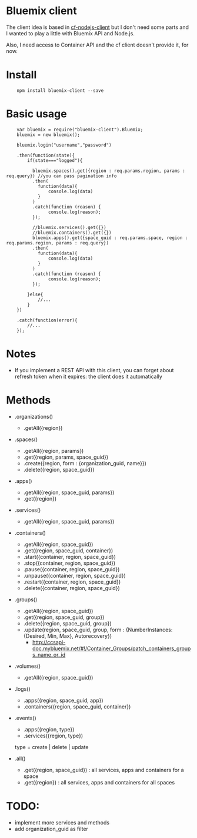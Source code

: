 # Bluemix client

The client idea is based in [cf-nodejs-client](https://www.npmjs.com/package/cf-nodejs-client) but I don't need some parts and I wanted to play a little with Bluemix API and Node.js.

Also, I need access to Container API and the cf client doesn't provide it, for now.

# Install

		npm install bluemix-client --save

# Basic usage

		var bluemix = require("bluemix-client").Bluemix;
		bluemix = new bluemix();

		bluemix.login("username","password")

		.then(function(state){
			if(state==="logged"){
				
		      bluemix.spaces().get({region : req.params.region, params : req.query}) //you can pass pagination info
		      .then(
		        function(data){
		            console.log(data)
		        }
		      )  
		      .catch(function (reason) {
		            console.log(reason);
		      });
		      
		      //bluemix.services().get({})
		      //bluemix.containers().get({})
		      bluemix.apps().get({space_guid : req.params.space, region : req.params.region, params : req.query})
		      .then(
		        function(data){
		            console.log(data)
		        }
		      )  
		      .catch(function (reason) {
		            console.log(reason);
		      });

			}else{
				//...
			}
		})

		.catch(function(error){
			//...
		});

# Notes

* If you implement a REST API with this client, you can forget about refresh token when it expires: the client does it automatically

# Methods

* .organizations()

	* .getAll({region})

* .spaces()

	* .getAll({region, params})
	* .get({region, params, space_guid})
	* .create({region, form : {organization_guid, name}})
	* .delete({region, space_guid})

* .apps()

	* .getAll({region, space_guid, params})
	* .get({region})

* .services()

	* .getAll({region, space_guid, params})

* .containers()

	* .getAll({region, space_guid})
	* .get({region, space_guid, container})
	* .start({container, region, space_guid}) 
	* .stop({container, region, space_guid})
	* .pause({container, region, space_guid})
	* .unpause({container, region, space_guid})
	* .restart({container, region, space_guid})
	* .delete({container, region, space_guid})

* .groups()

	* .getAll({region, space_guid})
	* .get({region, space_guid, group})
	* .delete({region, space_guid, group})
	* .update(region, space_guid, group, form : {NumberInstances: {Desired, Min, Max}, Autorecovery}) 
		- http://ccsapi-doc.mybluemix.net/#!/Container_Groups/patch_containers_groups_name_or_id

* .volumes()

	* .getAll({region, space_guid})

* .logs()

	* .apps({region, space_guid, app})
	* .containers({region, space_guid, container})

* .events()

	* .apps({region, type})
	* .services({region, type})

	type = create | delete | update

* .all()

    * .get({region, space_guid}) : all services, apps and containers for a space
    * .get({region}) : all services, apps and containers for all spaces



# TODO:
- implement more services and methods
- add organization_guid as filter